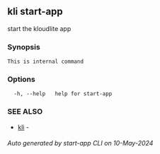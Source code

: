 ## kli start-app

start the kloudlite app

### Synopsis

```
This is internal command
```

### Options

```
  -h, --help   help for start-app
```

### SEE ALSO

* [kli](kli.md)  - 

###### Auto generated by start-app CLI on 10-May-2024
